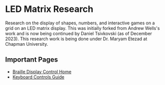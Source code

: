 # LED Matrix Research

Research on the display of shapes, numbers, and interactive games on a grid on an LED matrix display. This was initially forked from Andrew Wells's work and is now being continued by Daniel Tsivkovski (as of December 2023). This research work is being done under Dr. Maryam Etezad at Chapman University.

## Important Pages

- [Braille Display Control Home](https://dtsivkovski.github.io/HapticResearch/index.html)
- [Keyboard Controls Guide](https://github.com/dtsivkovski/HapticResearch/blob/main/docs/navigation.md)
